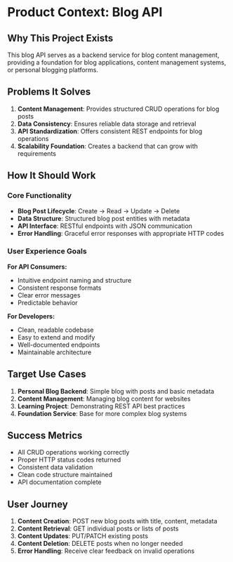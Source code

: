 # Product Context: Blog API

## Why This Project Exists

This blog API serves as a backend service for blog content management, providing a foundation for blog applications, content management systems, or personal blogging platforms.

## Problems It Solves

1. **Content Management**: Provides structured CRUD operations for blog posts
2. **Data Consistency**: Ensures reliable data storage and retrieval
3. **API Standardization**: Offers consistent REST endpoints for blog operations
4. **Scalability Foundation**: Creates a backend that can grow with requirements

## How It Should Work

### Core Functionality
- **Blog Post Lifecycle**: Create → Read → Update → Delete
- **Data Structure**: Structured blog post entities with metadata
- **API Interface**: RESTful endpoints with JSON communication
- **Error Handling**: Graceful error responses with appropriate HTTP codes

### User Experience Goals

**For API Consumers:**
- Intuitive endpoint naming and structure
- Consistent response formats
- Clear error messages
- Predictable behavior

**For Developers:**
- Clean, readable codebase
- Easy to extend and modify
- Well-documented endpoints
- Maintainable architecture

## Target Use Cases

1. **Personal Blog Backend**: Simple blog with posts and basic metadata
2. **Content Management**: Managing blog content for websites
3. **Learning Project**: Demonstrating REST API best practices
4. **Foundation Service**: Base for more complex blog systems

## Success Metrics

- All CRUD operations working correctly
- Proper HTTP status codes returned
- Consistent data validation
- Clean code structure maintained
- API documentation complete

## User Journey

1. **Content Creation**: POST new blog posts with title, content, metadata
2. **Content Retrieval**: GET individual posts or lists of posts
3. **Content Updates**: PUT/PATCH existing posts
4. **Content Deletion**: DELETE posts when no longer needed
5. **Error Handling**: Receive clear feedback on invalid operations

